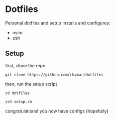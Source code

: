 # Dotfiles

Personal dotfiles and setup
Installs and configures:
 - nvim
 - zsh

## Setup

first, clone the repo

`git clone https://github.com/rkvmar/dotfiles`

then, run the setup script

`cd dotfiles`

`zsh setup.sh`

congratulations! you now have configs (hopefully)


